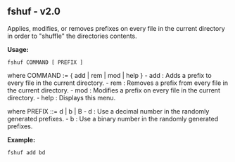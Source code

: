 ## fshuf - **v2.0**

Applies, modifies, or removes prefixes on every file in the current directory in order to "shuffle" the directories contents.

**Usage:**

`fshuf COMMAND [ PREFIX ]`

where COMMAND := { add | rem | mod | help }
	- add       : Adds a prefix to every file in the current directory.
	- rem       : Removes a prefix from every file in the current directory.
	- mod       : Modifies a prefix on every file in the current directory.
	- help      : Displays this menu.

where PREFIX ::= d | b | B
	- d         : Use a decimal number in the randomly generated prefixes.
	- b         : Use a binary number in the randomly generated prefixes.

**Example:**

`fshuf add bd`

